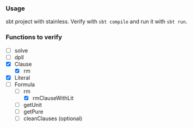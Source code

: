 ### Usage

sbt project with stainless. Verify with `sbt compile` and run it with `sbt run`.

### Functions to verify

- [ ] solve
- [ ] dpll
- [x] Clause
    - [x] rm 
- [x] Literal
- [ ] Formula
    - [ ] rm
        - [x] rmClauseWithLit
    - [ ] getUnit
    - [ ] getPure
    - [ ] cleanClauses (optional)
